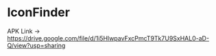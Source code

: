 # IconFinder
APK Link -> https://drive.google.com/file/d/1i5HlwpavFxcPmcT9Tk7U9SxHAL0-aD-Q/view?usp=sharing
